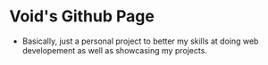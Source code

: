 # Void's Github Page

- Basically, just a personal project to better my skills at doing web developement as well as showcasing my projects.

